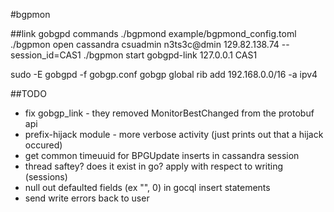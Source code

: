 #bgpmon

##link gobgpd commands
./bgpmond example/bgpmond_config.toml
./bgpmon open cassandra csuadmin n3ts3c@dmin 129.82.138.74 --session_id=CAS1
./bgpmon start gobgpd-link 127.0.0.1 CAS1

sudo -E gobgpd -f gobgp.conf
gobgp global rib add 192.168.0.0/16 -a ipv4

##TODO
- fix gobgp_link - they removed MonitorBestChanged from the protobuf api
- prefix-hijack module - more verbose activity (just prints out that a hijack occured)
- get common timeuuid for BPGUpdate inserts in cassandra session
- thread saftey? does it exist in go? apply with respect to writing (sessions)
- null out defaulted fields (ex "", 0) in gocql insert statements
- send write errors back to user
